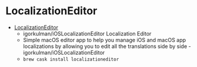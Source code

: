 # LocalizationEditor
- [LocalizationEditor](https://github.com/igorkulman/iOSLocalizationEditor/)
  -  igorkulman/iOSLocalizationEditor Localization Editor
  - Simple macOS editor app to help you manage iOS and macOS app localizations by allowing you to edit all the translations side by side - igorkulman/iOSLocalizationEditor
  - `brew cask install localizationeditor`
